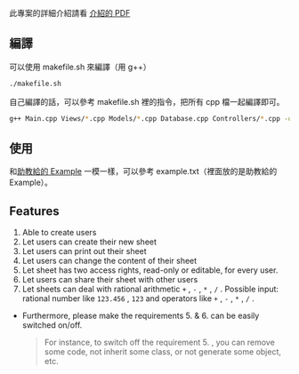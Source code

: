 此專案的詳細介紹請看 [介紹的 PDF](https://github.com/wama-tw/Collaborative-Sheets/blob/main/FinalProject.pdf)

## 編譯

可以使用 makefile.sh 來編譯（用 g++）

```sh
./makefile.sh
```

自己編譯的話，可以參考 makefile.sh 裡的指令，把所有 cpp 檔一起編譯即可。

```sh
g++ Main.cpp Views/*.cpp Models/*.cpp Database.cpp Controllers/*.cpp -o FinalProject.out
```

## 使用

和[助教給的 Example](https://trusted-minnow-271.notion.site/Final-Project-044948ed08f1422baeab8a01295e41a6) 一模一樣，可以參考 example.txt（裡面放的是助教給的 Example）。

## Features

1. Able to create users
2. Let users can create their new sheet
3. Let users can print out their sheet
4. Let users can change the content of their sheet
5. Let sheet has two access rights, read-only or editable, for every user.
6. Let users can share their sheet with other users
7. Let sheets can deal with rational arithmetic `+` , `-` , `*` , `/` .
   Possible input: rational number like `123.456` , `123` and operators like `+` , `-` , `*` , `/` .

- Furthermore, please make the requirements 5. & 6. can be easily switched on/off.
  > For instance, to switch off the requirement 5. , you can remove some code, not inherit some class, or not generate some object, etc.

